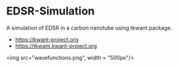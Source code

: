 # EDSR-Simulation
A simulation of EDSR in a carbon nanotube using tkwant package.

* https://kwant-project.org
* https://tkwant.kwant-project.org

<img src="wavefunctions.png", width = "500px"/>
